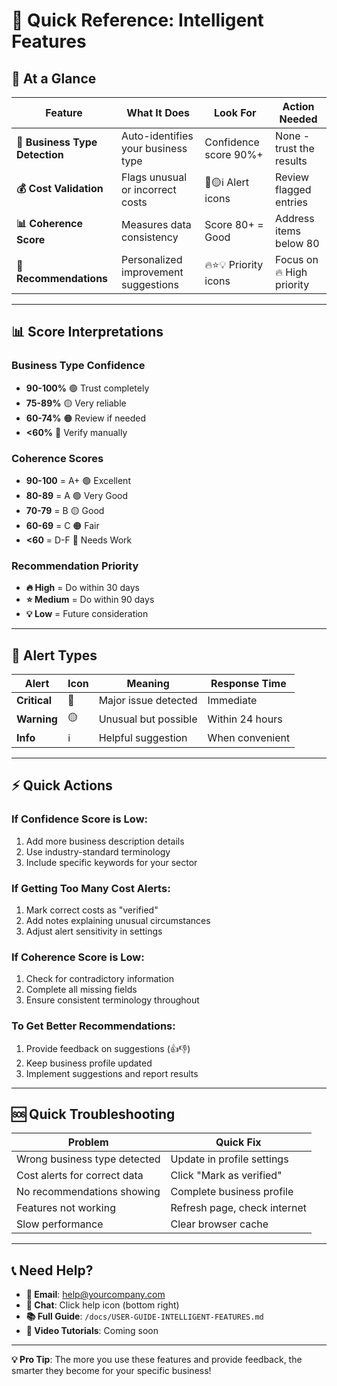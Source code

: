 # 🚀 Quick Reference: Intelligent Features

## 🎯 At a Glance

| Feature | What It Does | Look For | Action Needed |
|---------|--------------|----------|---------------|
| **🏢 Business Type Detection** | Auto-identifies your business type | Confidence score 90%+ | None - trust the results |
| **💰 Cost Validation** | Flags unusual or incorrect costs | 🔴🟡ℹ️ Alert icons | Review flagged entries |
| **📊 Coherence Score** | Measures data consistency | Score 80+ = Good | Address items below 80 |
| **🎯 Recommendations** | Personalized improvement suggestions | 🔥⭐💡 Priority icons | Focus on 🔥 High priority |

---

## 📊 Score Interpretations

### Business Type Confidence
- **90-100%** 🟢 Trust completely
- **75-89%** 🟡 Very reliable
- **60-74%** 🟠 Review if needed
- **<60%** 🔴 Verify manually

### Coherence Scores
- **90-100** = A+ 🟢 Excellent
- **80-89** = A 🟢 Very Good
- **70-79** = B 🟡 Good
- **60-69** = C 🟠 Fair
- **<60** = D-F 🔴 Needs Work

### Recommendation Priority
- **🔥 High** = Do within 30 days
- **⭐ Medium** = Do within 90 days
- **💡 Low** = Future consideration

---

## 🚨 Alert Types

| Alert | Icon | Meaning | Response Time |
|-------|------|---------|---------------|
| **Critical** | 🔴 | Major issue detected | Immediate |
| **Warning** | 🟡 | Unusual but possible | Within 24 hours |
| **Info** | ℹ️ | Helpful suggestion | When convenient |

---

## ⚡ Quick Actions

### If Confidence Score is Low:
1. Add more business description details
2. Use industry-standard terminology
3. Include specific keywords for your sector

### If Getting Too Many Cost Alerts:
1. Mark correct costs as "verified"
2. Add notes explaining unusual circumstances
3. Adjust alert sensitivity in settings

### If Coherence Score is Low:
1. Check for contradictory information
2. Complete all missing fields
3. Ensure consistent terminology throughout

### To Get Better Recommendations:
1. Provide feedback on suggestions (👍👎)
2. Keep business profile updated
3. Implement suggestions and report results

---

## 🆘 Quick Troubleshooting

| Problem | Quick Fix |
|---------|-----------|
| Wrong business type detected | Update in profile settings |
| Cost alerts for correct data | Click "Mark as verified" |
| No recommendations showing | Complete business profile |
| Features not working | Refresh page, check internet |
| Slow performance | Clear browser cache |

---

## 📞 Need Help?

- **📧 Email**: help@yourcompany.com
- **💬 Chat**: Click help icon (bottom right)
- **📚 Full Guide**: `/docs/USER-GUIDE-INTELLIGENT-FEATURES.md`
- **🎥 Video Tutorials**: Coming soon

---

**💡 Pro Tip**: The more you use these features and provide feedback, the smarter they become for your specific business!